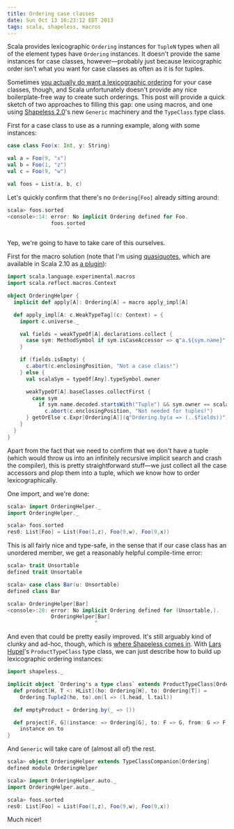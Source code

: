 ```yaml
---
title: Ordering case classes
date: Sun Oct 13 16:23:12 EDT 2013
tags: scala, shapeless, macros
---
```


Scala provides lexicographic `Ordering` instances for
`TupleN` types when all of the element types have `Ordering` instances.
It doesn't provide the same instances for case classes, however—probably
just because lexicographic order isn't what you want for case classes as
often as it is for tuples.

Sometimes [you actually do want a lexicographic ordering](http://stackoverflow.com/q/19345030/334519)
for your case classes, though, and Scala unfortunately doesn't provide any nice
boilerplate-free way to create such orderings. This post will provide a
quick sketch of two approaches to filling this gap: one using macros, and
one using [Shapeless 2.0](https://github.com/milessabin/shapeless)'s new `Generic` machinery
and the `TypeClass` type class.

First for a case class to use as a running example, along with some instances:

``` scala
case class Foo(x: Int, y: String)

val a = Foo(9, "x")
val b = Foo(1, "z")
val c = Foo(9, "w")

val foos = List(a, b, c)
```

Let's quickly confirm that there's no `Ordering[Foo]` already sitting around:

``` scala
scala> foos.sorted
<console>:14: error: No implicit Ordering defined for Foo.
              foos.sorted
                   ^
```

Yep, we're going to have to take care of this ourselves.

<!-- MORE -->

First for the macro solution (note that I'm using [quasiquotes](http://meta.plasm.us/posts/2013/09/06/quasiquotes-for-multiple-parameter-lists/),
which are available in Scala 2.10 as [a plugin](http://docs.scala-lang.org/overviews/macros/paradise.html)):

``` scala
import scala.language.experimental.macros
import scala.reflect.macros.Context

object OrderingHelper {
  implicit def apply[A]: Ordering[A] = macro apply_impl[A]

  def apply_impl[A: c.WeakTypeTag](c: Context) = {
    import c.universe._

    val fields = weakTypeOf[A].declarations.collect {
      case sym: MethodSymbol if sym.isCaseAccessor => q"a.${sym.name}"
    }

    if (fields.isEmpty) {
      c.abort(c.enclosingPosition, "Not a case class!")
    } else {
      val scalaSym = typeOf[Any].typeSymbol.owner

      weakTypeOf[A].baseClasses.collectFirst {
        case sym
          if sym.name.decoded.startsWith("Tuple") && sym.owner == scalaSym =>
            c.abort(c.enclosingPosition, "Not needed for tuples!")
      } getOrElse c.Expr[Ordering[A]](q"Ordering.by(a => (..$fields))")
    }
  }
}
```

Apart from the fact that we need to confirm that we don't have a tuple (which
would throw us into an infinitely recursive implicit search and crash the compiler),
this is pretty straightforward stuff—we just collect all the case accessors
and plop them into a tuple, which we know how to order lexicographically.

One import, and we're done:

``` scala
scala> import OrderingHelper._
import OrderingHelper._

scala> foos.sorted
res0: List[Foo] = List(Foo(1,z), Foo(9,w), Foo(9,x))
```

This is all fairly nice and type-safe, in the sense that if our case class
has an unordered member, we get a reasonably helpful compile-time error:

``` scala
scala> trait Unsortable
defined trait Unsortable

scala> case class Bar(u: Unsortable)
defined class Bar

scala> OrderingHelper[Bar]
<console>:20: error: No implicit Ordering defined for (Unsortable,).
              OrderingHelper[Bar]
                            ^
```

And even that could be pretty easily improved. It's still arguably kind
of clunky and ad-hoc, though, which is [where Shapeless comes in](https://twitter.com/milessabin/status/389444004393541632). With
[Lars Hupel](https://twitter.com/larsr_h)'s `ProductTypeClass` type class, we
can just describe how to build up lexicographic ordering instances:

``` scala
import shapeless._

implicit object `Ordering's a type class` extends ProductTypeClass[Ordering] {
  def product[H, T <: HList](ho: Ordering[H], to: Ordering[T]) =
    Ordering.Tuple2(ho, to).on(l => (l.head, l.tail))

  def emptyProduct = Ordering.by(_ => ())

  def project[F, G](instance: => Ordering[G], to: F => G, from: G => F) =
    instance on to
}
```

And `Generic` will take care of (almost all of) the rest.

``` scala
scala> object OrderingHelper extends TypeClassCompanion[Ordering]
defined module OrderingHelper

scala> import OrderingHelper.auto._
import OrderingHelper.auto._

scala> foos.sorted
res0: List[Foo] = List(Foo(1,z), Foo(9,w), Foo(9,x))
```

Much nicer!

